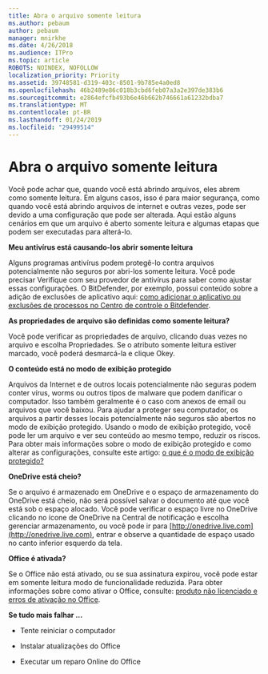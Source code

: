 ```yaml
---
title: Abra o arquivo somente leitura
ms.author: pebaum
author: pebaum
manager: mnirkhe
ms.date: 4/26/2018
ms.audience: ITPro
ms.topic: article
ROBOTS: NOINDEX, NOFOLLOW
localization_priority: Priority
ms.assetid: 39748581-d319-403c-8501-9b785e4a0ed8
ms.openlocfilehash: 46b2489e86c018b3cbd6feb07a3a2e397de383b6
ms.sourcegitcommit: e2864efcfb493b6e46b662b746661a61232bdba7
ms.translationtype: MT
ms.contentlocale: pt-BR
ms.lasthandoff: 01/24/2019
ms.locfileid: "29499514"
---
```

# <a name="file-open-read-only"></a>Abra o arquivo somente leitura

Você pode achar que, quando você está abrindo arquivos, eles abrem como somente leitura. Em alguns casos, isso é para maior segurança, como quando você está abrindo arquivos de internet e outras vezes, pode ser devido a uma configuração que pode ser alterada. Aqui estão alguns cenários em que um arquivo é aberto somente leitura e algumas etapas que podem ser executadas para alterá-lo.
  
 **Meu antivírus está causando-los abrir somente leitura**
  
Alguns programas antivírus podem protegê-lo contra arquivos potencialmente não seguros por abri-los somente leitura. Você pode precisar Verifique com seu provedor de antivírus para saber como ajustar essas configurações. O BitDefender, por exemplo, possui conteúdo sobre a adição de exclusões de aplicativo aqui: [como adicionar o aplicativo ou exclusões de processos no Centro de controle o Bitdefender](https://www.bitdefender.com/support/how-to-add-application-or-process-exclusions-in-bitdefender-control-center-1119.mdl).
  
 **As propriedades de arquivo são definidas como somente leitura?**
  
Você pode verificar as propriedades de arquivo, clicando duas vezes no arquivo e escolha Propriedades. Se o atributo somente leitura estiver marcado, você poderá desmarcá-la e clique Okey.
  
 **O conteúdo está no modo de exibição protegido**
  
Arquivos da Internet e de outros locais potencialmente não seguras podem conter vírus, worms ou outros tipos de malware que podem danificar o computador. Isso também geralmente é o caso com anexos de email ou arquivos que você baixou. Para ajudar a proteger seu computador, os arquivos a partir desses locais potencialmente não seguros são abertos no modo de exibição protegido. Usando o modo de exibição protegido, você pode ler um arquivo e ver seu conteúdo ao mesmo tempo, reduzir os riscos. Para obter mais informações sobre o modo de exibição protegido e como alterar as configurações, consulte este artigo: [o que é o modo de exibição protegido?](https://support.office.com/en-us/article/d6f09ac7-e6b9-4495-8e43-2bbcdbcb6653)
  
 **OneDrive está cheio?**
  
Se o arquivo é armazenado em OneDrive e o espaço de armazenamento do OneDrive está cheio, não será possível salvar o documento até que você está sob o espaço alocado. Você pode verificar o espaço livre no OneDrive clicando no ícone de OneDrive na Central de notificação e escolha gerenciar armazenamento, ou você pode ir para [http://onedrive.live.com](http://onedrive.live.com), entrar e observe a quantidade de espaço usado no canto inferior esquerdo da tela.
  
 **Office é ativada?**
  
Se o Office não está ativado, ou se sua assinatura expirou, você pode estar em somente leitura modo de funcionalidade reduzida. Para obter informações sobre como ativar o Office, consulte: [produto não licenciado e erros de ativação no Office](https://support.office.com/en-us/article/0d23d3c0-c19c-4b2f-9845-5344fedc4380).
  
 **Se tudo mais falhar …**
  
- Tente reiniciar o computador
    
- Instalar atualizações do Office
    
- Executar um reparo Online do Office
    

